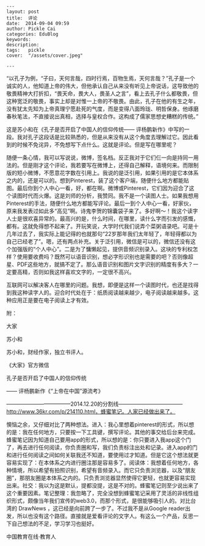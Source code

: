 
    ---
    layout: post  
    title:  评论  
    date:  2014-09-04 09:59  
    author: Pickle Cai  
    categories: EduBlog  
    keywords: 
    description:   
    tags:	pickle   
    cover:  "/assets/cover.jpeg"  

    ---  
    
“以孔子为例，“子曰，天何言哉，四时行焉，百物生焉，天何言哉？”孔子是一个诚实的人，他知道上帝的伟大，但他承认自己从来没有听见上帝说话，这导致他的敬畏精神大打折扣，“畏天命，畏大人，畏圣人之言”，看上去孔子什么都敬畏，但这种宽泛的敬畏，事实上却是对惟一上帝的不敬畏。由此，孔子在他的有生之年，没有犹太先知为上帝真理宁愿赴死的气度，而是变得八面玲珑、明哲保身。他琢磨春秋笔法，不直接说出真相，选择与皇权合作。这构成了儒家思想史糟糕的传统。”

这是苏小和在《孔子是否开启了中国人的信仰传统—— 评杨鹏新作》中写的一段。我对孔子这段话是比较熟悉的，但是从来没有从这个角度去理解过它。因此看到的时候不免诧异，不免想写下点什么。这就是评论。但是写在哪里呢？

随便一条心情，我可以写说说，微博，签名档。反正我对于它们仨一向是持同一用法的。但是刚才这个评论，我若要写在微博上，还得自己解释，语境何来。而限制版的短小微博，不愿意花字数在引用上。我说的是泛引用，如果引用的是它本体系之内的，还是可以的。想到Pinterest，装了这个客户端，随便什么地方都能贴图。最后你到个人中心一看，好，都在啊。微博或Pinterest，它们因为迎合了这个读图时代而火爆。这是刘师的分析，我赞同。我不是一个读图人士。如果我想用Pinterest的手法，随便什么地方都能写评论。最后一到个人中心一看，好家伙，原来我发表过如此多“高见”啊。诗鬼李贺的锦囊袋子来了。多好啊～！我这个读字人士是很欢喜异常的。最高兴的是，什么时间，在哪里，读什么字而引发的感慨，都有。这就免得想不起来了。开玩笑说，大学时代我们说弄个菜粥语录吧。可是十几年过去了，我实际上能记得的也就那句“22岁那年我们太年轻了，年轻得都以为自己已经老了”。嗯，还有两点补充。关于泛引用，微信是可以的，微信还没有这个加强版的“个人中心”。二是为了慵懒起见，提供音频识别录入。这块的专利权怎样？使用要收费吗？既然可以语音识别，想必字形识别也是需要的吧？否则像超星、PDF这些地方，就搞不定了。那么语音识别和图片文字识别的精度有多大？一定要高精，否则如我这样喜欢文字的，一定很不高兴。

互联网可以解决客人在哪里的问题。我想，即便是这样一个读图时代，也还是找得到我这种读字人的。迎合时代处在于：纸质阅读越来越少，电子阅读越来越多。这种应用正是要在电子阅读上才有效。









附：

大家

苏小和

苏小和，财经作家，独立书评人。 





《大家》官方微信 



孔子是否开启了中国人的信仰传统

—— 评杨鹏新作《“上帝在中国”源流考》

————————————2014.12.20的分割线————————————http://www.36kr.com/p/214110.html，蜂蜜笔记。人家已经做出来了。

懊恼之余，又仔细对比了两种想法。进入：我心里想着pinterest的形式，所以想的是：我在任何地方，只要按一下工具键，撰写评论。其他的事交给后台来完成。蜂蜜笔记因为知道自己要用app的形式，所以想的是：你只要进入我app这个门了，再去进行任何阅读，你负责圈和写，我们负责标注出处和记录。进入app的门和进行任何阅读之间如何关联我还不知道，要使用过才知道。但是它这个想法就更容易实现了：在本体系之内进行圈注那是容易多了。阅读体：我想着任何地方，各种情境，所以希望有拍照识别，希望有音频录入。而它只负责浏览器，以及“朋友圈”，那朋友圈是本体系之内的。只负责浏览器显然使得它更轻，也就更容易实现出来。社交：我以为这是默认，提都没提，这是不对的。蜂蜜笔记则至少说出来了这个重要因素。笔记整理：我忽略了，完全没想到蜂蜜笔记采用了灵活的非线性组织形式，颇像当年我们宣传的web3.0，而那个形式，是很能够吸引人的。对比台湾的 DrawNews ，这已经是向前跨了一步了。不过我不是从Google reader出发，所以也没有这个路径。直接就是爱看评论的文字人。有这么一个产品，反思一下自己想法的不足，学习学习也挺好。

		    
 中国教育在线·教育人

